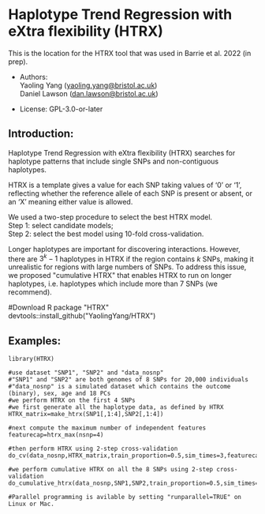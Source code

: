 # Haplotype Trend Regression with eXtra flexibility (HTRX)

This is the location for the HTRX tool that was used in Barrie et al. 2022 (in prep).

* Authors:   
Yaoling Yang (yaoling.yang@bristol.ac.uk)   
Daniel Lawson (dan.lawson@bristol.ac.uk)

* License: GPL-3.0-or-later

## Introduction:

Haplotype Trend Regression with eXtra flexibility (HTRX) searches for haplotype patterns that include single SNPs and non-contiguous haplotypes.

HTRX is a template gives a value for each SNP taking values of ‘0’ or ‘1’, reflecting whether the reference allele of each SNP is present or absent, or an ‘X’ meaning either value is allowed.

We used a two-step procedure to select the best HTRX model.    
Step 1: select candidate models;    
Step 2: select the best model using 10-fold cross-validation.

Longer haplotypes are important for discovering interactions. However, there are $3^k-1$ haplotypes in HTRX if the region contains $k$ SNPs, making it unrealistic for regions with large numbers of SNPs. To address this issue, we proposed "cumulative HTRX" that enables HTRX to run on longer haplotypes, i.e. haplotypes which include more than 7 SNPs (we recommend).

#Download R package "HTRX"
devtools::install_github("YaolingYang/HTRX")

## Examples:
```
library(HTRX)

#use dataset "SNP1", "SNP2" and "data_nosnp"  
#"SNP1" and "SNP2" are both genomes of 8 SNPs for 20,000 individuals  
#"data_nosnp" is a simulated dataset which contains the outcome (binary), sex, age and 18 PCs  
#we perform HTRX on the first 4 SNPs  
#we first generate all the haplotype data, as defined by HTRX  
HTRX_matrix=make_htrx(SNP1[,1:4],SNP2[,1:4])  

#next compute the maximum number of independent features  
featurecap=htrx_max(nsnp=4)  

#then perform HTRX using 2-step cross-validation  
do_cv(data_nosnp,HTRX_matrix,train_proportion=0.5,sim_times=3,featurecap=featurecap,usebinary=1,method="stratified",criteria="BIC",runparallel=FALSE)  

#we perform cumulative HTRX on all the 8 SNPs using 2-step cross-validation  
do_cumulative_htrx(data_nosnp,SNP1,SNP2,train_proportion=0.5,sim_times=2,featurecap=40,usebinary=1,randomorder=TRUE,method="stratified",criteria="BIC",runparallel=FALSE)  

#Parallel programming is avilable by setting "runparallel=TRUE" on Linux or Mac.  
```
